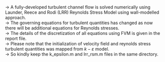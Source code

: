 -> A fully-developed turbulent channel flow is solved numerically using Launder, Reece and Rodi (LRR) Reynolds Stress Model using wall-modelled approach.   
-> The governing equations for turbulent quantities has changed as now there will be additional equations for Reynolds stresses.  
-> The details of the discretization of all equations using FVM is given in the report file.  
-> Please note that the initialization of velocity field and reynolds stress turbulent quantities was mapped from $k-\varepsilon$ model.  
-> So kindly keep the k_epsilon.m and lrr_rsm.m files in the same directory.
